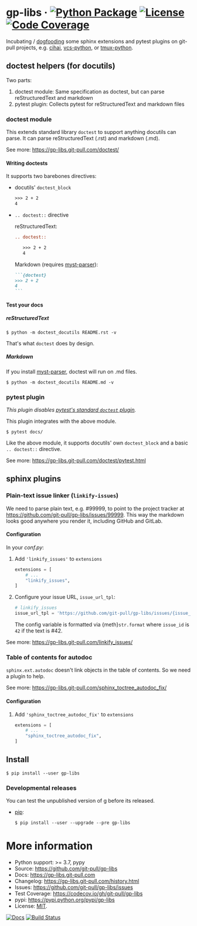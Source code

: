 # gp-libs &middot; [![Python Package](https://img.shields.io/pypi/v/gp-libs.svg)](https://pypi.org/project/gp-libs/) [![License](https://img.shields.io/github/license/git-pull/gp-libs.svg)](https://github.com/git-pull/gp-libs/blob/master/LICENSE) [![Code Coverage](https://codecov.io/gh/git-pull/gp-libs/branch/master/graph/badge.svg)](https://codecov.io/gh/git-pull/gp-libs)

Incubating / [dogfooding] some sphinx extensions and pytest plugins on
git-pull projects, e.g. [cihai], [vcs-python], or [tmux-python].

[dogfooding]: https://en.wikipedia.org/wiki/Eating_your_own_dog_food
[cihai]: https://github.com/cihai
[vcs-python]: https://github.com/vcs-python
[tmux-python]: https://github.com/tmux-python

## doctest helpers (for docutils)

Two parts:

1. doctest module: Same specification as doctest, but can parse reStructuredText
   and markdown
2. pytest plugin: Collects pytest for reStructuredText and markdown files

### doctest module

This extends standard library `doctest` to support anything docutils can parse.
It can parse reStructuredText (.rst) and markdown (.md).

See more: <https://gp-libs.git-pull.com/doctest/>

#### Writing doctests

It supports two barebones directives:

- docutils' `doctest_block`

  ```rst
  >>> 2 + 2
  4
  ```

- `.. doctest::` directive

  reStructuredText:

  ```rst
  .. doctest::

     >>> 2 + 2
     4
  ```

  Markdown (requires [myst-parser]):

  ````markdown
  ```{doctest}
  >>> 2 + 2
  4
  ```
  ````

[myst-parser]: https://myst-parser.readthedocs.io/en/latest/

#### Test your docs

##### reStructuredText

```console
$ python -m doctest_docutils README.rst -v
```

That's what `doctest` does by design.

##### Markdown

If you install [myst-parser], doctest will run on .md files.

```console
$ python -m doctest_docutils README.md -v
```

### pytest plugin

_This plugin disables [pytest's standard `doctest` plugin]._

This plugin integrates with the above module.

```console
$ pytest docs/
```

Like the above module, it supports docutils' own `doctest_block` and a basic
`.. doctest::` directive.

See more: <https://gp-libs.git-pull.com/doctest/pytest.html>

[pytest's standard `doctest` plugin]: https://docs.pytest.org/en/stable/how-to/doctest.html#doctest

## sphinx plugins

### Plain-text issue linker (`linkify-issues`)

We need to parse plain text, e.g. #99999, to point to the project tracker at
https://github.com/git-pull/gp-libs/issues/99999. This way the markdown looks
good anywhere you render it, including GitHub and GitLab.

#### Configuration

In your _conf.py_:

1. Add `'linkify_issues'` to `extensions`

   ```python
   extensions = [
       # ...
       "linkify_issues",
   ]
   ```

2. Configure your issue URL, `issue_url_tpl`:

   ```python
   # linkify_issues
   issue_url_tpl = 'https://github.com/git-pull/gp-libs/issues/{issue_id}'
   ```

   The config variable is formatted via {meth}`str.format` where `issue_id` is
   `42` if the text is \#42.

See more: <https://gp-libs.git-pull.com/linkify_issues/>

### Table of contents for autodoc

`sphinx.ext.autodoc` doesn't link objects in the table of contents. So we need a
plugin to help.

See more: <https://gp-libs.git-pull.com/sphinx_toctree_autodoc_fix/>

#### Configuration

1. Add `'sphinx_toctree_autodoc_fix'` to `extensions`

   ```python
   extensions = [
       # ...
       "sphinx_toctree_autodoc_fix",
   ]
   ```

## Install

```console
$ pip install --user gp-libs
```

### Developmental releases

You can test the unpublished version of g before its released.

- [pip](https://pip.pypa.io/en/stable/):

  ```console
  $ pip install --user --upgrade --pre gp-libs
  ```

# More information

- Python support: >= 3.7, pypy
- Source: <https://github.com/git-pull/gp-libs>
- Docs: <https://gp-libs.git-pull.com>
- Changelog: <https://gp-libs.git-pull.com/history.html>
- Issues: <https://github.com/git-pull/gp-libs/issues>
- Test Coverage: <https://codecov.io/gh/git-pull/gp-libs>
- pypi: <https://pypi.python.org/pypi/gp-libs>
- License: [MIT](https://opensource.org/licenses/MIT).

[![Docs](https://github.com/git-pull/gp-libs/workflows/docs/badge.svg)](https://gp-libs.git-pull.com)
[![Build Status](https://github.com/git-pull/gp-libs/workflows/tests/badge.svg)](https://github.com/git-pull/gp-libs/actions?query=workflow%3A%22tests%22)
